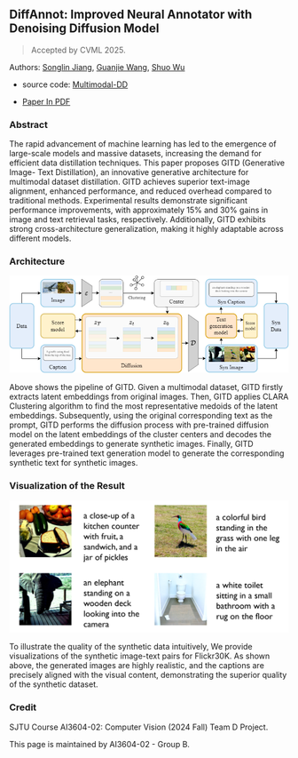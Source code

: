 ## DiffAnnot: Improved Neural Annotator with Denoising Diffusion Model

> Accepted by CVML 2025.

Authors: [Songlin Jiang](https://github.com/clorf6),  [Guanjie Wang](https://github.com/Irfnfnkemed), [Shuo Wu](https://github.com/xunying123)

- source code: [Multimodal-DD](https://github.com/clorf6/Multimodal-DD)

- [Paper In PDF](GITD.pdf)

### Abstract

The rapid advancement of machine learning has led to the emergence of large-scale models and massive datasets, increasing the demand for efficient data distillation techniques. This paper proposes GITD (Generative Image- Text Distillation), an innovative generative architecture for multimodal dataset distillation. GITD achieves superior text-image alignment, enhanced performance, and reduced overhead compared to traditional methods. Experimental results demonstrate significant performance improvements, with approximately 15% and 30% gains in image and text retrieval tasks, respectively. Additionally, GITD exhibits strong cross-architecture generalization, making it highly adaptable across different models.  

### Architecture

![](pipeline.png)

Above shows the pipeline of GITD. Given a multimodal dataset, GITD firstly extracts latent embeddings from original images. Then, GITD applies CLARA Clustering algorithm to find the most representative medoids of the latent embeddings. Subsequently, using the original corresponding text as the prompt, GITD performs the diffusion process with pre-trained diffusion model on the latent embeddings of the cluster centers and decodes the generated embeddings to generate synthetic images. Finally, GITD leverages pre-trained text generation model to generate the corresponding synthetic text for synthetic images.

### Visualization of the Result

![](result.png)

To illustrate the quality of the synthetic data intuitively, We provide visualizations of the synthetic image-text pairs for Flickr30K. As shown above, the generated images are highly realistic, and the captions are precisely aligned with the visual content, demonstrating the superior quality of the synthetic dataset.

### Credit

SJTU Course AI3604-02: Computer Vision (2024 Fall) Team D Project.

This page is maintained by AI3604-02 - Group B.

